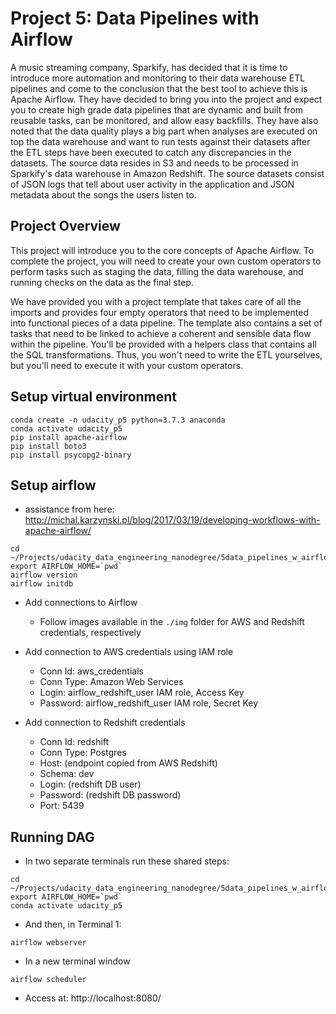 # Project 5: Data Pipelines with Airflow

A music streaming company, Sparkify, has decided that it is time to introduce more automation and monitoring to their data warehouse ETL pipelines and come to the conclusion that the best tool to achieve this is Apache Airflow.
They have decided to bring you into the project and expect you to create high grade data pipelines that are dynamic and built from reusable tasks, can be monitored, and allow easy backfills. They have also noted that the data quality plays a big part when analyses are executed on top the data warehouse and want to run tests against their datasets after the ETL steps have been executed to catch any discrepancies in the datasets.
The source data resides in S3 and needs to be processed in Sparkify's data warehouse in Amazon Redshift. The source datasets consist of JSON logs that tell about user activity in the application and JSON metadata about the songs the users listen to.

## Project Overview

This project will introduce you to the core concepts of Apache Airflow. To complete the project, you will need to create your own custom operators to perform tasks such as staging the data, filling the data warehouse, and running checks on the data as the final step.

We have provided you with a project template that takes care of all the imports and provides four empty operators that need to be implemented into functional pieces of a data pipeline. The template also contains a set of tasks that need to be linked to achieve a coherent and sensible data flow within the pipeline.
You'll be provided with a helpers class that contains all the SQL transformations. Thus, you won't need to write the ETL yourselves, but you'll need to execute it with your custom operators.


## Setup virtual environment

```
conda create -n udacity_p5 python=3.7.3 anaconda
conda activate udacity_p5
pip install apache-airflow
pip install boto3
pip install psycopg2-binary
```

## Setup airflow 

- assistance from here: http://michal.karzynski.pl/blog/2017/03/19/developing-workflows-with-apache-airflow/

```
cd ~/Projects/udacity_data_engineering_nanodegree/5data_pipelines_w_airflow/project
export AIRFLOW_HOME=`pwd`
airflow version
airflow initdb
```

- Add connections to Airflow
  - Follow images available in the `./img` folder for AWS and Redshift credentials, respectively

- Add connection to AWS credentials using IAM role
  - Conn Id: aws_credentials
  - Conn Type: Amazon Web Services
  - Login: airflow_redshift_user IAM role, Access Key
  - Password: airflow_redshift_user IAM role, Secret Key
- Add connection to Redshift credentials
  - Conn Id: redshift
  - Conn Type: Postgres
  - Host: (endpoint copied from AWS Redshift)
  - Schema: dev 
  - Login: (redshift DB user)
  - Password: (redshift DB password)
  - Port: 5439

## Running DAG

- In two separate terminals run these shared steps:
```
cd ~/Projects/udacity_data_engineering_nanodegree/5data_pipelines_w_airflow/project
export AIRFLOW_HOME=`pwd`
conda activate udacity_p5
```
- And then, in Terminal 1:
```
airflow webserver
```

- In a new terminal window 
```
airflow scheduler
```

- Access at: http://localhost:8080/